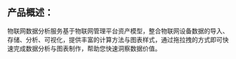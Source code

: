 ## 产品概述：

物联网数据分析服务基于物联网管理平台资产模型，整合物联网设备数据的导入、存储、分析、可视化，提供丰富的计算方法与图表样式，通过拖拉拽的方式即可快速完成数据分析与图表制作，帮助您快速洞察数据价值。